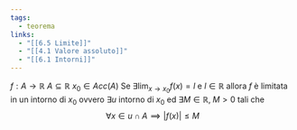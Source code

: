 ```yaml
---
tags:
  - teorema
links:
  - "[[6.5 Limite]]"
  - "[[4.1 Valore assoluto]]"
  - "[[6.1 Intorni]]"
---
```

$f:A\to\mathbb{R}$  $A\subseteq\mathbb{R}$  $x_0 \in Acc(A)$ 
Se $\exists\displaystyle\lim_{x\to x_0}f(x) = l$ e $l\in\mathbb{R}$ allora $f$ è limitata in un intorno di $x_0$ ovvero $\exists u$ intorno di $x_0$ ed $\exists M\in\mathbb{R},\; M>0$ tali che$$\forall x \in u \cap A \implies |f(x)| \leq M$$